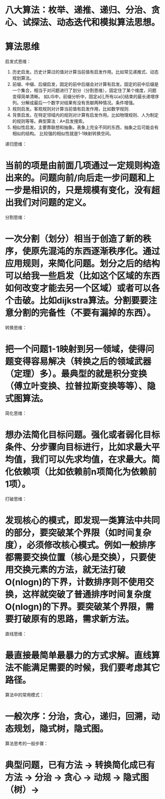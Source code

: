 

# 八大算法：枚举、递推、递归、分治、贪心、试探法、动态迭代和模拟算法思想。




# 算法思维


启发式思维：

1. 历史启发。历史计算过的值对计算当前值有启发作用。比如常见递推式、动态规划算法。
2. 前缀、中缀、后缀启发，固定的前中后缀会对计算有启发。固定的前中后缀是一个集合，相当于对问题进行了划分（分割思维），固定住了某个维度，问题变得简单清晰。
  如LIS中，前缀分析中，固定a[i],所有以a[i]结束的最长递增序列。分解成最后一个数字对结果有没有贡献两种情况。条件增强。
3. 规则启发。客观规则对计算当前值有启发作用，比如数学规则.
4. 背景启发。在特定领域内的规则对计算有启发作用。比如物理规则、人为制定的规则等等。典型算法：A*启发搜索。
5. 相似性启发。主要靠联想和抽象。表象上完全不同的东西，抽象之后可能会有相似的结构。 比较强的相似性就是1-1映射转换空间。
   

递归思维：

# 当前的项是由前面几项通过一定规则构造出来的。问题向前/向后走一步问题和上一步是相识的，只是规模有变化，没有超出我们对问题的定义。



分割思维：

# 一次分割（划分）相当于创造了新的秩序，使原先混沌的东西逐渐秩序化。通过应用规则，来简化问题。划分之后的结构可以给我一些启发（比如这个区域的东西如何改变才能去另一个区域）或者可以各个击破。比如dijkstra算法。分割要要注意分割的完备性（不要有漏掉的东西）。


转换思维：

# 把一个问题1-1映射到另一领域，使得问题变得容易解决（转换之后的领域武器（定理）多）。最典型的就是积分变换（傅立叶变换、拉普拉斯变换等等）、隐式图算法。


简化思维：

# 想办法简化目标问题。强化或者弱化目标条件、分步骤向目标进行，比如求最大平均值，我们可以先求均值，在求最大。简化依赖项（比如依赖前n项简化为依赖前1项）。


打破思维：

# 发现核心的模式，即发现一类算法中共同的部分，要突破某个界限（如时间复杂度），必须修改核心模式。例如一般排序都需要交换位置（核心是交换），只要使用交换元素的方法，就无法打破O(nlogn)的下界，计数排序则不使用交换，这样就突破了普通排序时间复杂度O(nlogn)的下界。要突破某个界限，需要打破原有的思路，需求新方法。


直线思维：

# 最直接最简单最暴力的方式求解。直线算法不能满足需要的时候，我们要考虑其它路径。


算法中的常用模式：

# 一般次序：分治，贪心，递归，回溯，动态规划，隐式树，隐式图。

算法思考的一般步骤：

# 典型问题，已有方法 -> 转换简化成已有方法 -> 分治 -> 贪心 -> 动规 -> 隐式图（树）->


